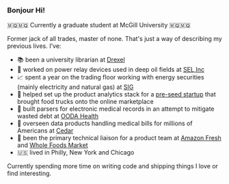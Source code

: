 ### Bonjour Hi!

🇲🇶🇲🇶 Currently a graduate student at McGill University 🇲🇶🇲🇶

Former jack of all trades, master of none. That's just a way of describing my previous lives. I've:
- 📚 been a university librarian at [Drexel](https://drexel.edu)
- 🔌 worked on power relay devices used in deep oil fields at [SEL,Inc](https://selinc.com)
- 📈 spent a year on the trading floor working with energy securities (mainly electricity and natural gas) at [SIG](https://sig.com)
- 🚚 helped set up the product analytics stack for a [pre-seed startup](https://ziki.kitchen) that brought food trucks onto the online marketplace
- 🏥 built parsers for electronic medical records in an attempt to mitigate wasted debt at [OODA Health](https://www.cedar.com/all-press/cedar-announces-agreement-to-acquire-ooda-health-to-revolutionize-the-consumer-financial-experience-in-healthcare-2/)
- 🏥 overseen data products handling medical bills for millions of Americans at [Cedar](https://www.cedar.com)
- 🥦 been the primary technical liaison for a product team at [Amazon Fresh](https://www.amazon.com/fmc/storefront?almBrandId=QW1hem9uIEZyZXNo) and [Whole Foods Market](https://www.wholefoodsmarket.com)
- 🇺🇸 lived in Philly, New York and Chicago

Currently spending more time on writing code and shipping things I love or find interesting.



<!--
**inveniam-viam/inveniam-viam** is a ✨ _special_ ✨ repository because its `README.md` (this file) appears on your GitHub profile.

Here are some ideas to get you started:

- 🔭 I’m currently working on ...
- 🌱 I’m currently learning ...
- 👯 I’m looking to collaborate on ...
- 🤔 I’m looking for help with ...
- 💬 Ask me about ...
- 📫 How to reach me: ...
- 😄 Pronouns: ...
- ⚡ Fun fact: ...
-->
